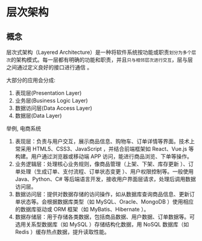 # 层次架构


## 概念

层次式架构（Layered Architecture）是一种将软件系统按功能或职责`划分为多个层次`的架构模式。每一层都有明确的功能和职责，并且`只与相邻层次进行交互`，层与层之间通过定义良好的接口进行通信 。

大部分的应用会分成:

1. 表现层(Presentation Layer)
2. 业务层(Business Logic Layer)
3. 数据访问层(Data Access Layer)
4. 数据层(Data Layer)


举例, 电商系统


1. 表现层：负责与用户交互，展示商品信息、购物车、订单详情等界面。技术上常采用 HTML5、CSS3、JavaScript ，并结合前端框架如 React、Vue.js 等构建。用户通过浏览器或移动端 APP 访问，能进行商品浏览、下单等操作。
2. 业务逻辑层：处理核心业务规则，像商品管理（上架、下架、库存更新 ）、订单处理（生成订单、支付流程、订单状态变更 ）、用户权限控制等。一般使用 Java、Python、C# 等后端语言开发，接收用户界面层请求，处理后调用数据访问层。
3. 数据访问层：提供对数据存储的访问操作，如从数据库查询商品信息、更新订单状态等。会根据数据库类型（如 MySQL、Oracle、MongoDB ）使用相应的数据库驱动或 ORM 框架（如 MyBatis、Hibernate ）。
4. 数据存储层：用于存储各类数据，包括商品数据、用户数据、订单数据等。可选用关系型数据库（如 MySQL ）存储结构化数据，用 NoSQL 数据库（如 Redis ）缓存热点数据，提升读取性能。



